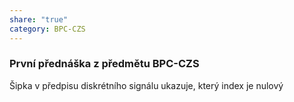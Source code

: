 ```yaml
---
share: "true"
category: BPC-CZS
---
```


### První přednáška z předmětu BPC-CZS

Šipka v předpisu diskrétního signálu ukazuje, který index je nulový